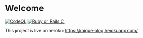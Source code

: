 
# Welcome
[![CodeQL](https://github.com/Rinyaresu/Blog/actions/workflows/codeql-analysis.yml/badge.svg)](https://github.com/Rinyaresu/Blog/actions/workflows/codeql-analysis.yml) [![Ruby on Rails CI](https://github.com/Rinyaresu/Blog/actions/workflows/rubyonrails.yml/badge.svg)](https://github.com/Rinyaresu/Blog/actions/workflows/rubyonrails.yml)

This project is live on heroku: https://kaique-blog.herokuapp.com/
